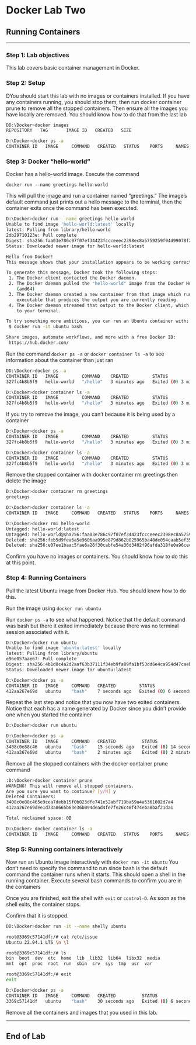# Docker Lab Two

## Running Containers

---

### Step 1: Lab objectives

This lab covers basic container management in Docker.

### Step 2: Setup

DYou should start this lab with no images or containers installed. If you have any containers running, you should stop them, then run docker container prune to remove all the stopped containers. Then ensure all the images you have locally are removed. You should know how to do that from the last lab
```bash
DD:\Docker>docker images
REPOSITORY   TAG       IMAGE ID   CREATED   SIZE

D:\Docker>docker ps -a
CONTAINER ID   IMAGE     COMMAND   CREATED   STATUS    PORTS     NAMES
```

### Step 3: Docker “hello-world”

Docker has a hello-world image. Execute the command

`docker run --name greetings hello-world`

This will pull the image and run a container named “greetings.”  The image’s default command just prints out a hello message to the terminal, then the container exits once the command has been executed.

```bash
D:\Docker>docker run --name greetings hello-world
Unable to find image 'hello-world:latest' locally
latest: Pulling from library/hello-world
2db29710123e: Pull complete
Digest: sha256:faa03e786c97f07ef34423fccceeec2398ec8a5759259f94d99078f264e9d7af
Status: Downloaded newer image for hello-world:latest

Hello from Docker!
This message shows that your installation appears to be working correctly.

To generate this message, Docker took the following steps:
 1. The Docker client contacted the Docker daemon.
 2. The Docker daemon pulled the "hello-world" image from the Docker Hub.
    (amd64)
 3. The Docker daemon created a new container from that image which runs the
    executable that produces the output you are currently reading.
 4. The Docker daemon streamed that output to the Docker client, which sent it
    to your terminal.

To try something more ambitious, you can run an Ubuntu container with:
 $ docker run -it ubuntu bash

Share images, automate workflows, and more with a free Docker ID:
 https://hub.docker.com/
```
Run the command `docker ps -a` or `docker container ls -a` to see information about the container than just ran

```bash
DD:\Docker>docker ps -a
CONTAINER ID   IMAGE         COMMAND    CREATED         STATUS                     PORTS     NAMES
327fc4b8b5f9   hello-world   "/hello"   3 minutes ago   Exited (0) 3 minutes ago             greetings

D:\Docker>docker container ls -a
CONTAINER ID   IMAGE         COMMAND    CREATED         STATUS                     PORTS     NAMES
327fc4b8b5f9   hello-world   "/hello"   3 minutes ago   Exited (0) 3 minutes ago             greetings
```
If you try to remove the image, you can’t because it is being used by a container

```bash 
D:\Docker>docker ps -a
CONTAINER ID   IMAGE         COMMAND    CREATED         STATUS                     PORTS     NAMES
327fc4b8b5f9   hello-world   "/hello"   3 minutes ago   Exited (0) 3 minutes ago             greetings

D:\Docker>docker container ls -a
CONTAINER ID   IMAGE         COMMAND    CREATED         STATUS                     PORTS     NAMES
327fc4b8b5f9   hello-world   "/hello"   3 minutes ago   Exited (0) 3 minutes ago             greetings

```
Remove the stopped container with docker container rm greetings then delete the image

```bash
D:\Docker>docker container rm greetings
greetings

D:\Docker>docker container ls -a
CONTAINER ID   IMAGE     COMMAND   CREATED   STATUS    PORTS     NAMES

D:\Docker>docker rmi hello-world
Untagged: hello-world:latest
Untagged: hello-world@sha256:faa03e786c97f07ef34423fccceeec2398ec8a5759259f94d99078f264e9d7af
Deleted: sha256:feb5d9fea6a5e9606aa995e879d862b825965ba48de054caab5ef356dc6b3412
Deleted: sha256:e07ee1baac5fae6a26f30cabfe54a36d3402f96afda318fe0a96cec4ca393359

```

Confirm you have no images or containers. You should know how to do this at this point.

### Step 4: Running Containers

Pull the latest Ubuntu image from Docker Hub.  You should know how to do this.

Run the image using `docker run ubuntu ` 

Run `docker ps -a` to see what happened.  Notice that the default command was bash but there it exited immediately because there was no terminal session associated with it.

```bash
D:\Docker>docker run ubuntu
Unable to find image 'ubuntu:latest' locally
latest: Pulling from library/ubuntu
e96e057aae67: Pull complete
Digest: sha256:4b1d0c4a2d2aaf63b37111f34eb9fa89fa1bf53dd6e4ca954d47caebca4005c2
Status: Downloaded newer image for ubuntu:latest

D:\Docker>docker ps -a
CONTAINER ID   IMAGE     COMMAND   CREATED         STATUS                     PORTS     NAMES
412aa267e69d   ubuntu    "bash"    7 seconds ago   Exited (0) 6 seconds ago             epic_goldberg
```
Repeat the last step and notice that you now have two exited containers. Notice that each has a name generated by Docker since you didn’t provide one when you started the container

```bash
D:\Docker>docker run ubuntu

D:\Docker>docker ps -a
CONTAINER ID   IMAGE     COMMAND   CREATED          STATUS                      PORTS     NAMES
3408c0e88c46   ubuntu    "bash"    15 seconds ago   Exited (0) 14 seconds ago             reverent_wozniak
412aa267e69d   ubuntu    "bash"    2 minutes ago    Exited (0) 2 minutes ago              epic_goldberg
```

Remove all the stopped containers with the docker container prune command

```bash
:D:\Docker>docker container prune
WARNING! This will remove all stopped containers.
Are you sure you want to continue? [y/N] y
Deleted Containers:
3408c0e88c465e9cea7debb15f0b023dfe741e52abf719ba59a4a5361002d7a4
412aa267e69dee1d73a8665b63e36b094dead4fe7fe26c48f474eba8baf21da1

Total reclaimed space: 0B

D:\Docker> docker container ls -a
CONTAINER ID   IMAGE     COMMAND   CREATED   STATUS    PORTS     NAMES

```

### Step 5: Running containers interactively

Now run an Ubuntu image interactively with `docker run -it ubuntu` You don’t need to specify the command to run since bash is the default command the container runs when it starts. This should open a shell in the running container. Execute several bash commands to confirm you are in the containers

Once you are finished, exit the shell with `exit` or `control-D`. As soon as the shell exits, the container stops. 

Confirm that it is stopped.

```bash
DD:\Docker>docker run -it --name shelly ubuntu

root@3369c57141df:/# cat /etc/issue
Ubuntu 22.04.1 LTS \n \l

root@3369c57141df:/# ls
bin  boot  dev  etc  home  lib  lib32  lib64  libx32  media  
mnt  opt  proc  root  run  sbin  srv  sys  tmp  usr  var

root@3369c57141df:/# exit
exit

D:\Docker>docker ps -a
CONTAINER ID   IMAGE     COMMAND   CREATED          STATUS                     PORTS     NAMES
3369c57141df   ubuntu    "bash"    30 seconds ago   Exited (0) 6 seconds ago             shelly
```

Remove all the containers and images that you used in this lab.

---

## End of Lab

